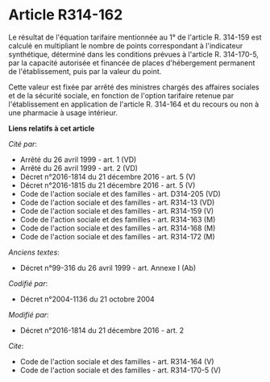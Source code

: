 # Article R314-162

Le résultat de l'équation tarifaire mentionnée au 1° de l'article R. 314-159 est calculé en multipliant le nombre de points
correspondant à l'indicateur synthétique, déterminé dans les conditions prévues à l'article R. 314-170-5, par la capacité
autorisée et financée de places d'hébergement permanent de l'établissement, puis par la valeur du point. 

Cette valeur est fixée par arrêté des ministres chargés des affaires sociales et de la sécurité sociale, en fonction de
l'option tarifaire retenue par l'établissement en application de l'article R. 314-164 et du recours ou non à une pharmacie à
usage intérieur.

**Liens relatifs à cet article**

_Cité par_:

  - Arrêté du 26 avril 1999 - art. 1 (VD)
  - Arrêté du 26 avril 1999 - art. 2 (VD)
  - Décret n°2016-1814 du 21 décembre 2016 - art. 5 (V)
  - Décret n°2016-1815 du 21 décembre 2016 - art. 5 (V)
  - Code de l'action sociale et des familles - art. D314-205 (VD)
  - Code de l'action sociale et des familles - art. R314-13 (VD)
  - Code de l'action sociale et des familles - art. R314-159 (V)
  - Code de l'action sociale et des familles - art. R314-163 (M)
  - Code de l'action sociale et des familles - art. R314-168 (M)
  - Code de l'action sociale et des familles - art. R314-172 (M)

_Anciens textes_:

  - Décret n°99-316 du 26 avril 1999 - art. Annexe I (Ab)

_Codifié par_:

  - Décret n°2004-1136 du 21 octobre 2004

_Modifié par_:

  - Décret n°2016-1814 du 21 décembre 2016 - art. 2

_Cite_:

  - Code de l'action sociale et des familles - art. R314-164 (V)
  - Code de l'action sociale et des familles - art. R314-170-5 (V)
